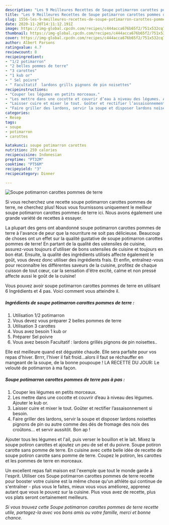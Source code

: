 ```yaml
---
description: "Les 9 Meilleures Recettes de Soupe potimarron carottes pommes de terre"
title: "Les 9 Meilleures Recettes de Soupe potimarron carottes pommes de terre"
slug: 1556-les-9-meilleures-recettes-de-soupe-potimarron-carottes-pommes-de-terre
date: 2020-11-20T14:11:12.191Z
image: https://img-global.cpcdn.com/recipes/c444acca676b65f2/751x532cq70/soupe-potimarron-carottes-pommes-de-terre-photo-principale-de-la-recette.jpg
thumbnail: https://img-global.cpcdn.com/recipes/c444acca676b65f2/751x532cq70/soupe-potimarron-carottes-pommes-de-terre-photo-principale-de-la-recette.jpg
cover: https://img-global.cpcdn.com/recipes/c444acca676b65f2/751x532cq70/soupe-potimarron-carottes-pommes-de-terre-photo-principale-de-la-recette.jpg
author: Albert Parsons
ratingvalue: 4.7
reviewcount: 8
recipeingredient:
- "1/2 potimarron"
- "2 belles pommes de terre"
- "3 carottes"
- "1 kub or"
- " Sel poivre"
- " Facultatif  lardons grills pignons de pin noisettes"
recipeinstructions:
- "Couper les légumes en petits morceaux."
- "Les mettre dans une cocotte et couvrir d’eau à niveau des légumes. Ajouter le kub or."
- "Laisser cuire et mixer le tout. Goûter et rectifier l’assaisonnement si besoin."
- "Faire griller des lardons, servir la soupe et disposer lardons noisettes pignons de pin ou autre comme des dés de fromage des noix des croûtons... et servir aussitôt. Bon ap !"
categories:
- Resep
tags:
- soupe
- potimarron
- carottes

katakunci: soupe potimarron carottes 
nutrition: 259 calories
recipecuisine: Indonesian
preptime: "PT32M"
cooktime: "PT56M"
recipeyield: "3"
recipecategory: Dinner

---
```



![Soupe potimarron carottes pommes de terre](https://img-global.cpcdn.com/recipes/c444acca676b65f2/751x532cq70/soupe-potimarron-carottes-pommes-de-terre-photo-principale-de-la-recette.jpg)

Si vous recherchez une recette soupe potimarron carottes pommes de terre, ne cherchez plus! Nous vous fournissons uniquement le meilleur soupe potimarron carottes pommes de terre ici. Nous avons également une grande variété de recettes à essayer.

La plupart des gens ont abandonné soupe potimarron carottes pommes de terre à l'avance de peur que la nourriture ne soit pas délicieuse. Beaucoup de choses ont un effet sur la qualité gustative de soupe potimarron carottes pommes de terre! En partant de la qualité des ustensiles de cuisine, assurez-vous toujours d'utiliser de bons ustensiles de cuisine et toujours en bon état. Ensuite, la qualité des ingrédients utilisés affecte également le goût, vous devez donc utiliser des ingrédients frais. Et enfin, entraînez-vous pour reconnaître les différentes saveurs de la cuisine, profitez de chaque cuisson de tout cœur, car la sensation d'être excité, calme et non pressé affecte aussi le goût de la cuisine!

<!--inarticleads1-->

Vous pouvez avoir soupe potimarron carottes pommes de terre en utilisant 6 Ingrédients et 4 pas. Voici comment vous atteindre il.

##### Ingrédients de soupe potimarron carottes pommes de terre :

1. Utilisation 1/2 potimarron
1. Vous devez vous préparer 2 belles pommes de terre
1. Utilisation 3 carottes
1. Vous avez besoin 1 kub or
1. Préparer  Sel poivre
1. Vous avez besoin  Facultatif : lardons grillés pignons de pin noisettes..


Elle est meilleure quand est dégustée chaude. Elle sera parfaite pour vos repas d&#39;hiver. Brrrr, l&#39;hiver il fait froid…alors il faut se réchauffer en mangeant de la soupe, de la bonne poupoupe ! LA RECETTE DU JOUR: Le velouté de potimarron à ma façon. 

<!--inarticleads2-->

##### Soupe potimarron carottes pommes de terre pas à pas :

1. Couper les légumes en petits morceaux.
1. Les mettre dans une cocotte et couvrir d’eau à niveau des légumes. Ajouter le kub or.
1. Laisser cuire et mixer le tout. Goûter et rectifier l’assaisonnement si besoin.
1. Faire griller des lardons, servir la soupe et disposer lardons noisettes pignons de pin ou autre comme des dés de fromage des noix des croûtons... et servir aussitôt. Bon ap !


Ajouter tous les légumes et l&#39;ail, puis verser le bouillon et le lait. Mixez la soupe potiron carottes et ajoutez un peu de sel et du poivre. Soupe potiron carotte sans pomme de terre. En cuisine avec cette belle idée de recette de soupe potiron carotte sans pomme de terre. Coupez le potiron, les carottes et les pommes de terre en morceaux. 

<!--inarticleads1-->

<p>
Un excellent repas fait maison est l'exemple que tout le monde garde à l'esprit. Utiliser ces Soupe potimarron carottes pommes de terre recette pour booster votre cuisine est la même chose qu'un athlète qui continue de s'entraîner - plus vous le faites, mieux vous vous améliorez, apprenez autant que vous le pouvez sur la cuisine. Plus vous avez de recette, plus vos plats seront certainement meilleurs.
</p>

<p>
<i>Si vous trouvez cette Soupe potimarron carottes pommes de terre recette utile, partagez-la avec vos bons amis ou votre famille, merci et bonne chance.</i>
</p>
